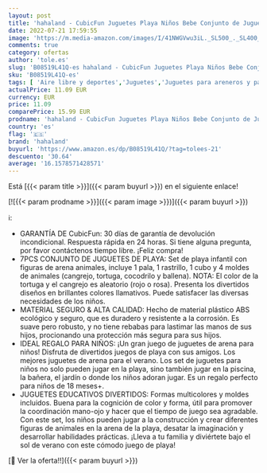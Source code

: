 ```yaml
---
layout: post
title: 'hahaland - CubicFun Juguetes Playa Niños Bebe Conjunto de Juguetes Arena para la Playa Moldes de Animales Set Playa Juguetes Bañera Agua  Juguetes de Baño y Nieve 7 Piezas'
date: 2022-07-21 17:59:55
image: 'https://m.media-amazon.com/images/I/41NWGVwu3iL._SL500_._SL400_.jpg'
comments: true
category: ofertas
author: 'tole.es'
slug: 'B08519L41Q-es hahaland - CubicFun Juguetes Playa Niños Bebe Conjunto de...'
sku: 'B08519L41Q-es'
tags: [ 'Aire libre y deportes','Juguetes','Juguetes para areneros y para la playa','Juguetes para la arena y para la playa','Juguetes y juegos','bebe','hahaland','🇪🇸', ]
actualPrice: 11.09 EUR
currency: EUR
price: 11.09
comparePrice: 15.99 EUR
prodname: 'hahaland - CubicFun Juguetes Playa Niños Bebe Conjunto de Juguetes Arena para la Playa Moldes de Animales Set Playa Juguetes Bañera Agua  Juguetes de Baño y Nieve 7 Piezas'
country: 'es'
flag: '🇪🇸'
brand: 'hahaland'
buyurl: 'https://www.amazon.es/dp/B08519L41Q/?tag=tolees-21'
descuento: '30.64'
average: '16.1578571428571'
---
```


Está [{{< param title >}}]({{< param buyurl >}}) en el siguiente enlace!

[![{{< param prodname >}}]({{< param image >}})]({{< param buyurl >}})

ℹ️:

- GARANTÍA DE CubicFun: 30 días de garantía de devolución incondicional. Respuesta rápida en 24 horas. Si tiene alguna pregunta, por favor contáctenos tiempo libre. ¡Feliz compra!
- 7PCS CONJUNTO DE JUGUETES DE PLAYA: Set de playa infantil con figuras de arena animales, incluye 1 pala, 1 rastrillo, 1 cubo y 4 moldes de animales (cangrejo, tortuga, cocodrilo y ballena). NOTA: El color de la tortuga y el cangrejo es aleatorio (rojo o rosa). Presenta los divertidos diseños en brillantes colores llamativos. Puede satisfacer las diversas necesidades de los niños.
- MATERIAL SEGURO & ALTA CALIDAD: Hecho de material plástico ABS ecológico y seguro, que es duradero y resistente a la corrosión. Es suave pero robusto, y no tiene rebabas para lastimar las manos de sus hijos, procionando una protección más segura para sus hijos.
- IDEAL REGALO PARA NIÑOS: ¡Un gran juego de juguetes de arena para niños! Disfruta de divertidos juegos de playa con sus amigos. Los mejores juguetes de arena para el verano. Los set de juguetes para niños no solo pueden jugar en la playa, sino también jugar en la piscina, la bañera, el jardín o donde los niños adoran jugar. Es un regalo perfecto para niños de 18 meses+.
- JUGUETES EDUCATIVOS DIVERTIDOS: Formas multicolores y moldes incluidos. Buena para la cognición de color y forma, útil para promover la coordinación mano-ojo y hacer que el tiempo de juego sea agradable. Con este set, los niños pueden jugar a la construcción y crear diferentes figuras de animales en la arena de la playa, desatar la imaginación y desarrollar habilidades prácticas. ¡Lleva a tu familia y diviértete bajo el sol de verano con este cómodo juego de playa!

[🛒 Ver la oferta!!]({{< param buyurl >}})
